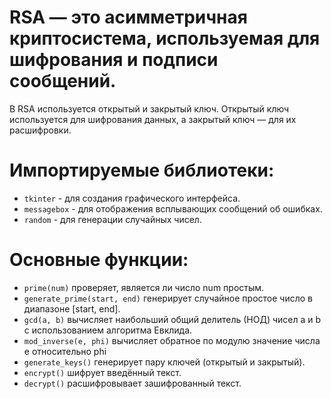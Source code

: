 # RSA — это асимметричная криптосистема, используемая для шифрования и подписи сообщений.
В RSA используется открытый и закрытый ключ. Открытый ключ используется для шифрования данных, а закрытый ключ — для их расшифровки.
# Импортируемые библиотеки:
* `tkinter` - для создания графического интерфейса.
* `messagebox` - для отображения всплывающих сообщений об ошибках.
* `random` - для генерации случайных чисел.
# Основные функции:
* `prime(num)` проверяет, является ли число num простым.
* `generate_prime(start, end)` генерирует случайное простое число в диапазоне [start, end].
* `gcd(a, b)` вычисляет наибольший общий делитель (НОД) чисел a и b с использованием алгоритма Евклида.
* `mod_inverse(e, phi)` вычисляет обратное по модулю значение числа e относительно phi
* `generate_keys()` генерирует пару ключей (открытый и закрытый).
* `encrypt()` шифрует введённый текст.
* `decrypt()` расшифровывает зашифрованный текст.
